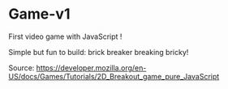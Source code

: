 # Game-v1
First video game with JavaScript !

Simple but fun to build: brick breaker breaking bricky!

Source: https://developer.mozilla.org/en-US/docs/Games/Tutorials/2D_Breakout_game_pure_JavaScript
